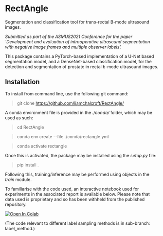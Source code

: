 # RectAngle
Segmentation and classification tool for trans-rectal B-mode ultrasound images.

*Submitted as part of the ASMUS2021 Conference for the paper 'Development and evaluation of intraoperative ultrasound segmentation with negative image frames and multiple observer labels'.*

This package contains a PyTorch-based implementation of a U-Net based segmentation model, and a DenseNet-based classification model, for the detection and segmentation of prostate in rectal b-mode ultrasound images.

## Installation

To install from command line, use the following git command:

>git clone https://github.com/liamchalcroft/RectAngle/

A conda environment file is provided in the *./conda/* folder, which may be used as such:

>cd RectAngle

>conda env create --file ./conda/rectangle.yml

>conda activate rectangle

Once this is activated, the package may be installed using the *setup.py* file:

>pip install .

Following this, training/inference may be performed using objects in the *train* module.

To familiarise with the code used, an interactive notebook used for experiments in the associated report is available below. Please note that data used is proprietary and so has been withheld from the published repository.

<a href="https://colab.research.google.com/github/liamchalcroft/RectAngle/blob/main/demo.ipynb" target="_parent"><img src="https://colab.research.google.com/assets/colab-badge.svg" alt="Open In Colab"/></a>

(The code relevant to different label sampling methods is in sub-branch: label_method.)
